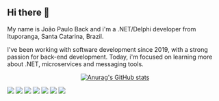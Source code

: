 ## Hi there 👋

My name is João Paulo Back and i'm a .NET/Delphi developer from Ituporanga, Santa Catarina, Brazil.

I've been working with software development since 2019, with a strong passion for back-end development. Today, i'm focused on learning more about .NET, microservices and messaging tools.

<div align="center">

[![Anurag's GitHub stats](https://github-readme-stats.vercel.app/api?username=backjoao88)](https://github.com/anuraghazra/github-readme-stats)

</div>

<img src="https://img.shields.io/badge/.NET-512BD4?style=for-the-badge&logo=dotnet&logoColor=white"/> <img src="https://img.shields.io/badge/Delphi_RAD_Studio-B22222?style=for-the-badge&logo=delphi&logoColor=white"/> <img src="https://img.shields.io/badge/microsoft%20azure-0089D6?style=for-the-badge&logo=microsoft-azure&logoColor=white"/> <img src="https://img.shields.io/badge/GitHub_Actions-2088FF?style=for-the-badge&logo=github-actions&logoColor=white"/> <img src="https://img.shields.io/badge/MySQL-005C84?style=for-the-badge&logo=mysql&logoColor=white"/> <img src="https://img.shields.io/badge/rabbitmq-%23FF6600.svg?&style=for-the-badge&logo=rabbitmq&logoColor=white"/> <img src="https://img.shields.io/badge/Fedora-51A2DA?style=for-the-badge&logo=fedora&logoColor=white"/>
